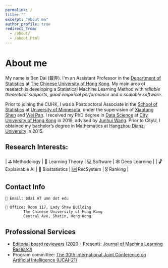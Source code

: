 ```yaml
---
permalink: /
title: ""
excerpt: "About me"
author_profile: true
redirect_from: 
  - /about/
  - /about.html
---
```


# About me

My name is Ben Dai (戴奔). I'm an Assistant Professor in the [Department of Statistics](https://www.sta.cuhk.edu.hk/default.aspx) at [The Chinese University of Hong Kong](https://www.cuhk.edu.hk). My main area of research is developing a Statistical Machine Learning Method with *reliable theoretical supports*, *good empirical performance* and *a scalable software*.

Prior to joining the CUHK, I was a Postdoctoral Associate in the [School of Statistics](https://cla.umn.edu/statistics) at [University of Minnesota](https://twin-cities.umn.edu/), under the supervision of [Xiaotong Shen](http://users.stat.umn.edu/~xshen/) and [Wei Pan](http://www.biostat.umn.edu/~weip/). I received my PhD degree in [Data Science](https://www.sdsc.cityu.edu.hk/) at [City University of Hong Kong](https://www.cityu.edu.hk/) in 2019, advised by [Junhui Wang](https://sites.google.com/site/junhuiwang). Prior to CityU, I obtained my bachelor’s degree in Mathematics at [Hangzhou Dianzi University](http://www.hdu.edu.cn/) in 2015.

## Research Interests:
<!-- 🎯 <span style="font-size:1.2em;"> Optimization </span>  | 🔍 <span style="font-size:1.2em;"> Inference </span> | -->


| ⛳ Methodology | 📘 Learning Theory |  💻 Software | 🕸️ Deep Learning |
| 🔓 Explainable AI  | 🧬 Biostatistics | 🆙 RecSystem | 🎖️ Ranking | 

## Contact Info

    📧 Email: bdai AT umn dot edu

    🏢 Office: Room 117, Lady Shaw Building
            The Chinese University of Hong Kong
            Central Ave, Shatin, Hong Kong  

## Professional Services
* [Editorial board reviewers](https://www.jmlr.org/editorial-board-reviewers.html) (2020 - Present): [Journal of Machine Learning Research](https://www.jmlr.org/)
* Program committee: [The 30th International Joint Conference on Artificial Intelligence (IJCAI-21)](https://ijcai-21.org/)

<!-- I am Assistant Professor in the [Department of Statistics](https://www.sta.cuhk.edu.hk/default.aspx) at [The Chinese University of Hong Kong](https://www.cuhk.edu.hk). My main area of research is in Statistical Machine Learning. -->

<!-- I am a final year PhD student in the [Mathematic for Real-World Systems CDT](https://warwick.ac.uk/fac/sci/mathsys/) at the University of Warwick, where I am currently supervised by [Theo Damoulas](https://warwick.ac.uk/fac/sci/statistics/staff/academic-research/damoulas/), and previously by [Rich Savage](https://warwick.ac.uk/fac/cross_fac/zeeman_institute/staffv2/savage). I am also a Visiting Researcher at the London based [Alan Turing Institute](https://www.turing.ac.uk/), having previously done an enrichment year there. I have also completed a placement at [Prowler.io](https://www.prowler.io/) in Cambridge working with ST John and James Hensman on a research project. My main area of research is in Probabilistic Machine Learning. I work on developing novel modelling and inference methodolgies for probabilistic models, with a particular focus on Gaussian process models. -->

<!-- I earned my Ph.D in Data Science from the
[City University of Hong Kong](https://www.cityu.edu.hk/) and my
B.A. in Mathematics from [Hangzhou Dianzi University](http://www.hdu.edu.cn/en). -->






